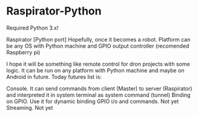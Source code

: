 # Raspirator-Python
Required Python 3.x!

Raspirator [Python port]
Hopefully, once it becomes a robot. Platform can be any OS with Python machine and GPIO output controller (recomended Raspberry pi)

I hope it will be something like remote control for dron projects with some logic. It can be run on any platform with Python machine and maybe on Android in future. Today futures list is:

Console. It can send commands from client (Master) to server (Raspirator) and interpreted it in system terminal as system command (tunnel)
Binding on GPIO. Use it for dynamic binding GPIO i/o and commands. Not yet
Streaming. Not yet
